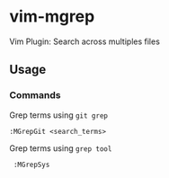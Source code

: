 # vim-mgrep
Vim Plugin: Search across multiples files

## Usage ##

### Commands ###


Grep terms using `git grep`

```
:MGrepGit <search_terms>
```

Grep terms using `grep tool`

```
 :MGrepSys
```
